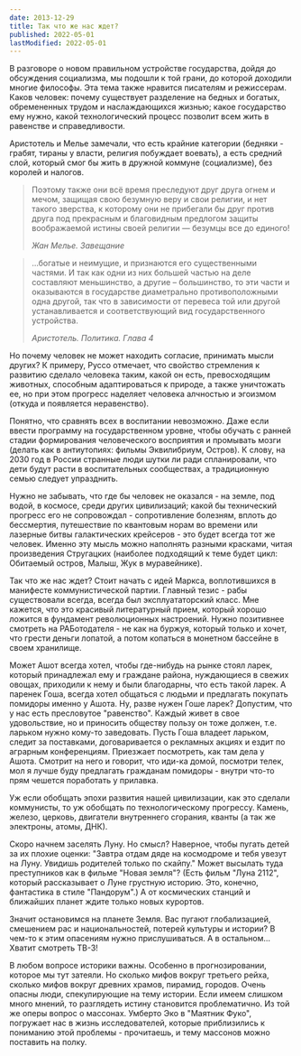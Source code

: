 ```yaml
---
date: 2013-12-29
title: Так что же нас ждет?
published: 2022-05-01
lastModified: 2022-05-01
---
```


 В разговоре о новом правильном устройстве государства, дойдя до обсуждения социализма, мы подошли к той грани, до которой доходили многие философы. Эта тема также нравится писателям и режиссерам. Каков человек: почему существует разделение на бедных и богатых, обремененных трудом и наслаждающихся жизнью; какое государство ему нужно, какой технологический процесс позволит всем жить в равенстве и справедливости.

 Аристотель и Мелье замечали, что есть крайние категории (бедняки - грабят, тираны у власти, религия побуждает воевать), а есть средний слой, который смог бы жить в дружной коммуне (социализме), без королей и налогов. 

> Поэтому также они всё время преследуют друг друга огнем и мечом, защищая свою безумную веру и свои религии, и нет такого зверства, к которому они не прибегали бы друг против друга под прекрасным и благовидным предлогом защиты воображаемой истины своей религии — безумцы все до единого!
>
> *Жан Мелье. Завещание*

> ...богатые и неимущие, и признаются его существенными частями. И так как одни из них большей частью на деле составляют меньшинство, а другие – большинство, то эти части и оказываются в государстве диаметрально противоположными одна другой, так что в зависимости от перевеса той или другой устанавливается и соответствующий вид государственного устройства.
>
> *Аристотель. Политика. Глава 4*

Но почему человек не может находить согласие, принимать мысли других? К примеру, Руссо отмечает, что свойство стремления к развитию сделало человека таким, какой он есть, превосходящим животных, способным адаптироваться к природе, а также уничтожать ее, но при этом прогресс наделяет человека алчностью и эгоизмом (откуда и появляется неравенство).

 Понятно, что сравнять всех в воспитании невозможно. Даже если ввести программу на государственном уровне, чтобы обучать с ранней стадии формирования человеческого восприятия и промывать мозги (делать как в антиутопиях: фильмы Эквилибриум, Остров). К слову, на 2030 год в России странные люди шутки ли ради спланировали, что дети будут расти в воспитательных сообществах, а традиционную семью следует упразднить. 

Нужно не забывать, что где бы человек не оказался - на земле, под водой, в космосе, среди других цивилизаций; какой бы технический прогресс его не сопровождал - сопротивление болезням, вплоть до бессмертия, путешествие по квантовым норам во времени или лазерные битвы галактических крейсеров - это будет всегда тот же человек. Именно эту мысль можно наполнять разными красками, читая произведения Стругацких (наиболее подходящий к теме будет цикл: Обитаемый остров, Малыш, Жук в муравейнике).


 Так что же нас ждет? Стоит начать с идей Маркса, воплотившихся в манифесте коммунистической партии. Главный тезис - рабы существовали всегда, всегда был эксплуататорский класс. Мне кажется, что это красивый литературный прием, который хорошо ложится в фундамент революционных настроений. Нужно позитивнее смотреть на РАБотодателя - не как на буржуя, который только и хочет, что грести деньги лопатой, а потом копаться в монетном бассейне в своем хранилище.

 Может Ашот всегда хотел, чтобы где-нибудь на рынке стоял ларек, который принадлежал ему и граждане района, нуждающиеся в свежих овощах, приходили к нему и были благодарны, что есть такой ларек. А паренек Гоша, всегда хотел общаться с людьми и предлагать покупать помидоры именно у Ашота. Ну, разве нужен Гоше ларек? Допустим, что у нас есть пресловутое "равенство". Каждый живет в свое удовольствие, но и приносить обществу пользу он тоже должен, т.е. ларьком нужно кому-то заведовать. Пусть Гоша владеет ларьком, следит за поставками, договаривается о рекламных акциях и ездит по аграрным конференциям. Приезжает посмотреть, как там дела у Ашота. Смотрит на него и говорит, что иди-ка домой, посмотри телек, мол я лучше буду предлагать гражданам помидоры - внутри что-то прям чешется поработать у прилавка.

 Уж если обобщать эпохи развития нашей цивилизации, как это сделали коммунисты, то уж обобщать по технологическому прогрессу. Камень, железо, церковь, двигатели внутреннего сгорания, кванты (а так же электроны, атомы, ДНК).

 Скоро начнем заселять Луну. Но смысл? Наверное, чтобы пугать детей за их плохие оценки: "Завтра отдам дяде на космодроме и тебя увезут на Луну. Увидишь родителей только по скайпу." Может высылать туда преступников как в фильме "Новая земля"? (Есть фильм "Луна 2112", который рассказывает о Луне грустную историю. Это, конечно, фантастика в стиле "Пандорум".) А от космических станций и ближайших планет ждите только новых курортов.

 Значит остановимся на планете Земля. Вас пугают глобализацией, смешением рас и национальностей, потерей культуры и истории? В чем-то к этим опасениям нужно прислушиваться. А в остальном... Хватит смотреть ТВ-3!

 В любом вопросе историки важны. Особенно в прогнозировании, которое мы тут затеяли. Но сколько мифов вокруг третьего рейха, сколько мифов вокруг древних храмов, пирамид, городов. Очень опасны люди, спекулирующие на тему истории. Если имеем слишком много мнений, то разглядеть истину становится проблематично. Из той же оперы вопрос о массонах. Умберто Эко в "Маятник Фуко", погружает нас в жизнь исследователей, которые приблизились к пониманию этой проблемы - прочитаешь, и тему массонов можно поставить на полку.
